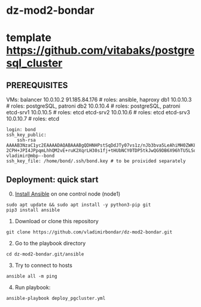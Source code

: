 # dz-mod2-bondar
# template https://github.com/vitabaks/postgresql_cluster

## PREREQUISITES
VMs:
    balancer 10.0.10.2 91.185.84.176 # roles: ansible, haproxy
    db1 10.0.10.3 # roles: postgreSQL, patroni
    db2 10.0.10.4 # roles: postgreSQL, patroni
    etcd-srv1 10.0.10.5 # roles: etcd
    etcd-srv2 10.0.10.6 # roles: etcd
    etcd-srv3 10.0.10.7 # roles: etcd

    login: bond
    ssh_key_public:
        ssh-rsa AAAAB3NzaC1yc2EAAAADAQABAAABgQDHNHPstSqDdJTy07vs1z/nJb3bva5LeAhiMH0ZWK8suBpuPPKoj4W8wznrSYyTUy5F9yWy7tW9ICBL/olhxw+xTOImiUlCt/ZtVo+0S7h9bhLUYwisS550Rh33OwvVbWRpk2pb3PoOkf0cZ+isLdacgGuwfEqV3P01IoqkoRqTDVUwyLkVH2RbDPRHD64EGTyP6Q/5NM/JnbfTJPyNnRS2PVKFD/YbW5Ub7nc+bYMYBsZToziS6nzYe0SM2SM1ecczzZMTedy1lagZX+OAH7K9Xlp7zfwt60TPa6QAZk11Ln+b+acsNqNXC0QLWxGyksPgTgwrmXoo9O8FArj4S0mMzJhN6aUb+FnXcoer1FuV+MwG2JxXOqhEoaxEYrU9Olhkw8Oidir 2CPH+JPI4JPpqmLhhQM2vE+ruK2XqrLH30s1fj+tHUbNCY0TDP5tkJwQG9DB6X96hTU5LSobnjHZ9zu3LlCj7HHNCJ1Xw+VZXuwfTOH/Ouq3IyHrdfACpeyLQM= vladimir@mbp--bond
    ssh_key_file: /home/bond/.ssh/bond.key # to be proivided separately

## Deployment: quick start
0. [Install Ansible](https://docs.ansible.com/ansible/latest/installation_guide/intro_installation.html) on one control node (node1)

```
sudo apt update && sudo apt install -y python3-pip git
pip3 install ansible
```

1. Download or clone this repository
```
git clone https://github.com/vladimirbondar/dz-mod2-bondar.git
```
2. Go to the playbook directory
```
cd dz-mod2-bondar.git/ansible
```
3. Try to connect to hosts
```
ansible all -m ping
```
4. Run playbook:
```
ansible-playbook deploy_pgcluster.yml
```